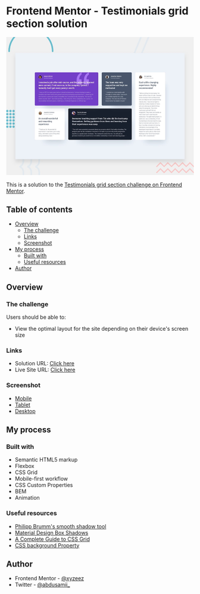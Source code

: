# Frontend Mentor - Testimonials grid section solution

![](./images/screenshots/desktop-preview.jpg)

This is a solution to the [Testimonials grid section challenge on Frontend Mentor](https://www.frontendmentor.io/challenges/testimonials-grid-section-Nnw6J7Un7).

## Table of contents

- [Overview](#overview)
  - [The challenge](#the-challenge)
  - [Links](#links)
  - [Screenshot](#screenshot)
- [My process](#my-process)
  - [Built with](#built-with)
  - [Useful resources](#useful-resources)
- [Author](#author)


## Overview

### The challenge

Users should be able to:

- View the optimal layout for the site depending on their device's screen size


### Links

- Solution URL: [Click here](https://www.frontendmentor.io/solutions/responsive-testimonials-grid-section-keCmIuQfAJ)
- Live Site URL: [Click here](https://testimonials-grid-section-femc.netlify.app/)

### Screenshot

- [Mobile](./images/screenshots/mobile.png)
- [Tablet](./images/screenshots/Tablet.png)
- [Desktop](./images/screenshots/Desktop.png)



## My process

### Built with

- Semantic HTML5 markup
- Flexbox
- CSS Grid
- Mobile-first workflow
- CSS Custom Properties
- BEM
- Animation


### Useful resources

- [Philipp Brumm's smooth shadow tool](https://shadows.brumm.af/)
- [Material Design Box Shadows](https://codepen.io/sdthornton/pen/wBZdXq)
- [A Complete Guide to CSS Grid](https://css-tricks.com/snippets/css/complete-guide-grid/)
- [CSS background Property](https://www.w3schools.com/cssref/css3_pr_background.php)


## Author

- Frontend Mentor - [@xyzeez](https://www.frontendmentor.io/profile/xyzeez)
- Twitter - [@abdusamii_](https://twitter.com/abdusamii_)
